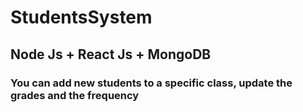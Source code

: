 # StudentsSystem
## Node Js + React Js + MongoDB

### You can add new students to a specific class, update the grades and the frequency
